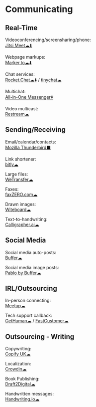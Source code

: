 # Communicating

## Real-Time
Videoconferencing/screensharing/phone:  
	[Jitsi Meet☁⬇️](https://meet.jit.si/)

Webpage markups:  
	[Marker.to☁⬇️](http://marker.to/)

Chat services:  
	[Rocket.Chat☁⬇️](https://rocket.chat/) / 
	[tinychat☁](https://tinychat.com)

Multichat:  
	[All-in-One Messenger⬇️](https://allinone.im/)

Video multicast:  
	[Restream☁](https://restream.io/)

## Sending/Receiving

Email/calendar/contacts:  
	[Mozilla Thunderbird⬛](https://www.thunderbird.net/)

Link shortener:  
	[bitly☁](https://bitly.com/)

Large files:  
	[WeTransfer☁](https://wetransfer.com/)

Faxes:  
	[faxZERO.com☁](https://faxzero.com/)

Drawn images:  
	[Witeboard☁](https://witeboard.com)

Text-to-handwriting:  
	[Calligrapher.ai☁](https://www.calligrapher.ai/)

## Social Media

Social media auto-posts:  
	[Buffer☁](https://buffer.com/)

Social media image posts:  
	[Pablo by Buffer☁](https://pablo.buffer.com/)



## IRL/Outsourcing

In-person connecting:  
	[Meetup☁](https://www.meetup.com/)

Tech support callback:  
	[GetHuman☁](https://gethuman.com/) / 
	[FastCustomer☁](http://www.fastcustomer.com/)

## Outsourcing - Writing

Copywriting:  
	[Copify UK☁](https://uk.copify.com/)

Localization:  
	[Crowdin☁](https://crowdin.com/)

Book Publishing:  
	[Draft2Digital☁](https://draft2digital.com/)

Handwritten messages:  
	[Handwriting.io☁](https://handwriting.io/)

